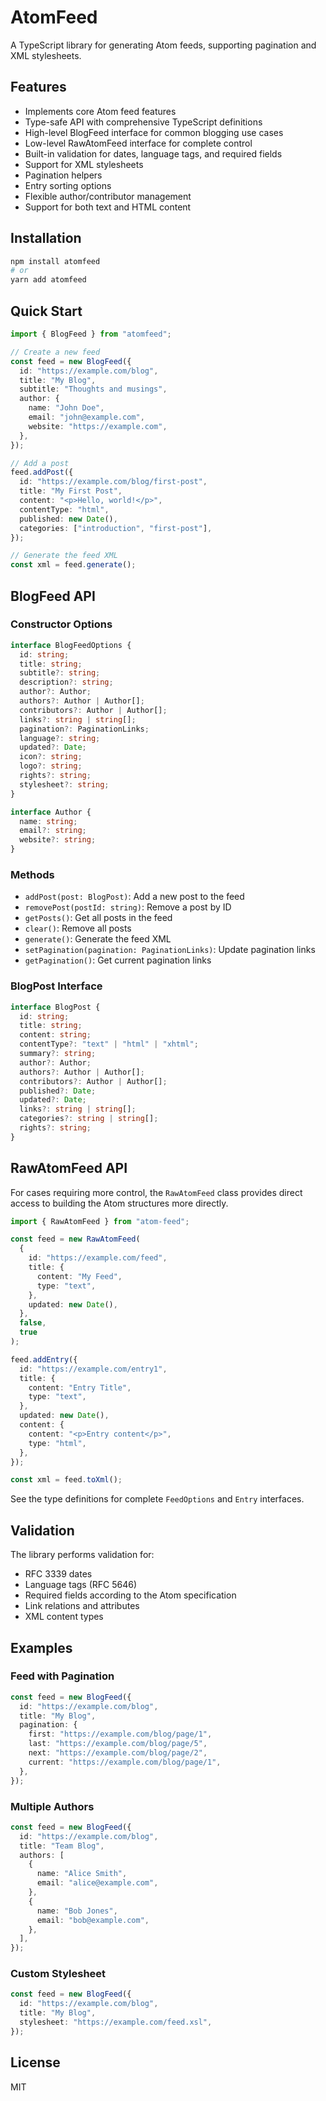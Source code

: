 # AtomFeed

A TypeScript library for generating Atom feeds, supporting pagination and XML stylesheets.

## Features

- Implements core Atom feed features
- Type-safe API with comprehensive TypeScript definitions
- High-level BlogFeed interface for common blogging use cases
- Low-level RawAtomFeed interface for complete control
- Built-in validation for dates, language tags, and required fields
- Support for XML stylesheets
- Pagination helpers
- Entry sorting options
- Flexible author/contributor management
- Support for both text and HTML content

## Installation

```bash
npm install atomfeed
# or
yarn add atomfeed
```

## Quick Start

```typescript
import { BlogFeed } from "atomfeed";

// Create a new feed
const feed = new BlogFeed({
  id: "https://example.com/blog",
  title: "My Blog",
  subtitle: "Thoughts and musings",
  author: {
    name: "John Doe",
    email: "john@example.com",
    website: "https://example.com",
  },
});

// Add a post
feed.addPost({
  id: "https://example.com/blog/first-post",
  title: "My First Post",
  content: "<p>Hello, world!</p>",
  contentType: "html",
  published: new Date(),
  categories: ["introduction", "first-post"],
});

// Generate the feed XML
const xml = feed.generate();
```

## BlogFeed API

### Constructor Options

```typescript
interface BlogFeedOptions {
  id: string;
  title: string;
  subtitle?: string;
  description?: string;
  author?: Author;
  authors?: Author | Author[];
  contributors?: Author | Author[];
  links?: string | string[];
  pagination?: PaginationLinks;
  language?: string;
  updated?: Date;
  icon?: string;
  logo?: string;
  rights?: string;
  stylesheet?: string;
}

interface Author {
  name: string;
  email?: string;
  website?: string;
}
```

### Methods

- `addPost(post: BlogPost)`: Add a new post to the feed
- `removePost(postId: string)`: Remove a post by ID
- `getPosts()`: Get all posts in the feed
- `clear()`: Remove all posts
- `generate()`: Generate the feed XML
- `setPagination(pagination: PaginationLinks)`: Update pagination links
- `getPagination()`: Get current pagination links

### BlogPost Interface

```typescript
interface BlogPost {
  id: string;
  title: string;
  content: string;
  contentType?: "text" | "html" | "xhtml";
  summary?: string;
  author?: Author;
  authors?: Author | Author[];
  contributors?: Author | Author[];
  published?: Date;
  updated?: Date;
  links?: string | string[];
  categories?: string | string[];
  rights?: string;
}
```

## RawAtomFeed API

For cases requiring more control, the `RawAtomFeed` class provides direct access to building the Atom structures more directly.

```typescript
import { RawAtomFeed } from "atom-feed";

const feed = new RawAtomFeed(
  {
    id: "https://example.com/feed",
    title: {
      content: "My Feed",
      type: "text",
    },
    updated: new Date(),
  },
  false,
  true
);

feed.addEntry({
  id: "https://example.com/entry1",
  title: {
    content: "Entry Title",
    type: "text",
  },
  updated: new Date(),
  content: {
    content: "<p>Entry content</p>",
    type: "html",
  },
});

const xml = feed.toXml();
```

See the type definitions for complete `FeedOptions` and `Entry` interfaces.

## Validation

The library performs validation for:

- RFC 3339 dates
- Language tags (RFC 5646)
- Required fields according to the Atom specification
- Link relations and attributes
- XML content types

## Examples

### Feed with Pagination

```typescript
const feed = new BlogFeed({
  id: "https://example.com/blog",
  title: "My Blog",
  pagination: {
    first: "https://example.com/blog/page/1",
    last: "https://example.com/blog/page/5",
    next: "https://example.com/blog/page/2",
    current: "https://example.com/blog/page/1",
  },
});
```

### Multiple Authors

```typescript
const feed = new BlogFeed({
  id: "https://example.com/blog",
  title: "Team Blog",
  authors: [
    {
      name: "Alice Smith",
      email: "alice@example.com",
    },
    {
      name: "Bob Jones",
      email: "bob@example.com",
    },
  ],
});
```

### Custom Stylesheet

```typescript
const feed = new BlogFeed({
  id: "https://example.com/blog",
  title: "My Blog",
  stylesheet: "https://example.com/feed.xsl",
});
```

## License

MIT
